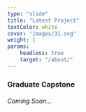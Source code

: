 ```yaml
---
type: "slide"
title: "Latest Project"
textColor: white
cover: "images/31.svg"
weight: 1
params:
    headless: true
    target: "/about/"
---
```

### Graduate Capstone
###### Coming Soon...
